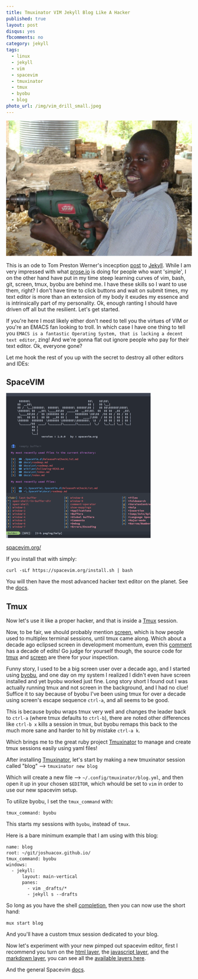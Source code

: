 ```yaml
---
title: Tmuxinator VIM Jekyll Blog Like A Hacker
published: true
layout: post
disqus: yes
fbcomments: no
category: jekyll
tags:
  - linux
  - jekyll
  - vim
  - spacevim
  - tmuxinator
  - tmux
  - byobu
  - blog
photo_url: /img/vim_drill_small.jpeg
---
```


![](/img/vim_drill_small.jpeg)

This is an ode to Tom Preston Werner's incecption [post](http://tom.preston-werner.com/2008/11/17/blogging-like-a-hacker.html) to [Jekyll](https://jekyllrb.com).
While I am very impressed with what [prose.io](https://prose.io/) is doing for people who want 'simple', I on the other hand have put in my time
steep learning curves of vim, bash, git, screen, tmux, byobu are behind me. I have these skills so I want to use them, right?
I don't have time to click buttons and wait on submit times, my text editor is more than an extension of my body it exudes my essence
and is intrinsically part of my personality.  Ok, enough ranting I should have driven off all but the resilient.  Let's get started.

If you're here I most likely either don't need to tell you the virtues of VIM or you're an EMACS fan looking to troll.
In which case I have one thing to tell you `EMACS is a fantastic Operating System, that is lacking a decent text editor`,  zing!
And we're gonna flat out ignore people who pay for their text editor.  Ok, everyone gone?

Let me hook the rest of you up with the secret to destroy all other editors and IDEs:

## SpaceVIM

![](/img/thumbs/spacevim.png)

[spacevim.org/](http://spacevim.org/)

If you install that with simply:

```
curl -sLf https://spacevim.org/install.sh | bash
```

You will then have the most advanced hacker text editor on the planet. See the [docs](https://spacevim.org/documentation/).

## Tmux

Now let's use it like a proper hacker, and that is inside a [Tmux](https://github.com/tmux/tmux/wiki) session.

Now, to be fair, we should probably mention [screen](https://linuxize.com/post/how-to-use-linux-screen/), which is how people used to multiplex terminal sessions, until tmux came along.  Which about a decade ago eclipsed screen in development momentum, even this [comment](https://superuser.com/a/236160/291115) has a decade of edits!  Go judge for yourself though, the source code for [tmux](https://github.com/tmux/tmux) and [screen](https://git.savannah.gnu.org/cgit/screen.git) are there for your inspection.

Funny story, I used to be a big screen user over a decade ago, and I started using [byobu](https://linuxize.com/post/how-to-use-linux-screen/), and one day on my system I realized I didn't even have screen installed and yet byobu worked just fine.  Long story short I found out I was actually running tmux and not screen in the background, and I had no clue!  Suffice it to say because of byobu I've been using tmux for over a decade using screen's escape sequence `ctrl-a`, and all seems to be good.

This is because byobu wraps tmux very well and changes the leader back to `ctrl-a` (where tmux defaults to `ctrl-b`), there are noted other differences like `ctrl-b x` kills a session in tmux, but byobu remaps this back to the much more sane and harder to hit by mistake `ctrl-a k`.

Which brings me to the great ruby project [Tmuxinator](https://github.com/tmuxinator/tmuxinator) to manage and create tmux sessions easily using yaml files!

After installing [Tmuxinator](https://github.com/tmuxinator/tmuxinator), let's start by making a new tmuxinator session called "blog" --> `tmuxinator new blog`

Which will create a new file --> `~/.config/tmuxinator/blog.yml`, and then open it up in your chosen `$EDITOR`, which whould be set to `vim` in order to use our new spacevim setup.

To utilize byobu, I set the `tmux_command` with:

```
tmux_command: byobu
```

This starts my sessions with `byobu`, instead of `tmux`.

Here is a bare minimum example that I am using with this blog:

```
name: blog
root: ~/git/joshuacox.github.io/
tmux_command: byobu
windows:
  - jekyll:
      layout: main-vertical
      panes:
        - vim _drafts/*
        - jekyll s --drafts
```

So long as you have the shell [completion](https://github.com/tmuxinator/tmuxinator#completion), then you can now use the short hand:

```
mux start blog
```

And you'll have a custom tmux session dedicated to your blog.

Now let's experiment with your new pimped out spacevim editor, first I recommend you turn on the [html layer](https://spacevim.org/layers/lang/html/), the [javascript layer](https://spacevim.org/layers/lang/javascript/), and the [markdown layer](https://spacevim.org/layers/lang/markdown/), you can see all the [available layers here](https://spacevim.org/layers/).

And the general Spacevim [docs](https://spacevim.org/documentation/).
